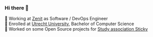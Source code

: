 ### Hi there 👋

💼 Working at [Zenit](https://github.com/ZenitTeam/) as Software / DevOps Engineer <br>
🏫 Enrolled at [Utrecht University](https://www.uu.nl/en), Bachelor of Computer Science <br>
🔧 Worked on some Open Source projects for [Study association Sticky](https://github.com/svsticky/)
